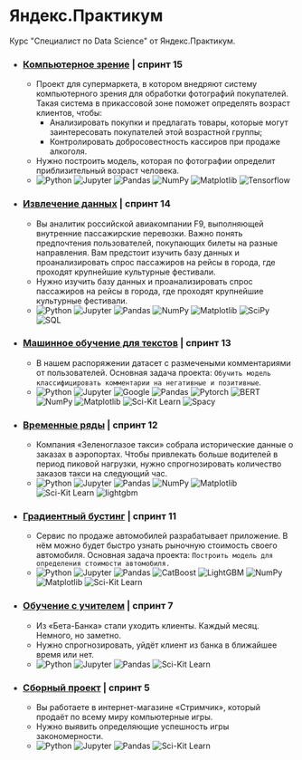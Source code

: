# Яндекс.Практикум

Курс "Специалист по  Data Science" от Яндекс.Практикум.

- ### [Компьютерное зрение](https://github.com/GoshaTraksel/yandex.praktikum/tree/main/computer_vision) | спринт 15
  - Проект для супермаркета, в котором внедряют систему компьютерного зрения для обработки фотографий покупателей. Такая система в прикассовой зоне поможет определять возраст клиентов, чтобы:
    - Анализировать покупки и предлагать товары, которые могут заинтересовать покупателей этой возрастной группы;
    - Контролировать добросовестность кассиров при продаже алкоголя.
  - Нужно построить модель, которая по фотографии определит приблизительный возраст человека.
  - ![Python](https://img.shields.io/badge/Python-grey) ![Jupyter](https://img.shields.io/badge/Jupyter-grey) ![Pandas](https://img.shields.io/badge/Pandas-grey) ![NumPy](https://img.shields.io/badge/NumPy-grey) ![Matplotlib](https://img.shields.io/badge/Seaborn-grey) ![Tensorflow](https://img.shields.io/badge/Tensorflow-grey) 

- ### [Извлечение данных](https://github.com/GoshaTraksel/yandex.praktikum/tree/main/data_extraction) | спринт 14
  - Вы аналитик российской авиакомпании F9, выполняющей внутренние пассажирские перевозки. Важно понять предпочтения пользователей, покупающих билеты на разные направления. Вам предстоит изучить базу данных и проанализировать спрос пассажиров на рейсы в города, где проходят крупнейшие культурные фестивали.
  - Нужно изучить базу данных и проанализировать спрос пассажиров на рейсы в города, где проходят крупнейшие культурные фестивали. 
  - ![Python](https://img.shields.io/badge/Python-grey) ![Jupyter](https://img.shields.io/badge/Jupyter-grey) ![Pandas](https://img.shields.io/badge/Pandas-grey) ![NumPy](https://img.shields.io/badge/NumPy-grey) ![Matplotlib](https://img.shields.io/badge/Seaborn-grey) ![SciPy](https://img.shields.io/badge/SciPy-grey) ![SQL](https://img.shields.io/badge/SQL-grey)

- ### [Машинное обучение для текстов](https://github.com/GoshaTraksel/yandex.praktikum/tree/main/main/nlp) | спринт 13
  - В нашем распоряжении датасет с размечеными комментариями от пользователей. Основная задача проекта: `Обучить модель классифицировать комментарии на негативные и позитивные`.
  - ![Python](https://img.shields.io/badge/Python-grey) ![Jupyter](https://img.shields.io/badge/Jupyter-grey) ![Google](https://img.shields.io/badge/GoogleColab-grey) ![Pandas](https://img.shields.io/badge/Pandas-grey) ![Pytorch](https://img.shields.io/badge/Pytorch-grey) ![BERT](https://img.shields.io/badge/BERT-grey) ![NumPy](https://img.shields.io/badge/NumPy-grey) ![Matplotlib](https://img.shields.io/badge/MatplotLib-grey) ![Sci-Kit Learn](https://img.shields.io/badge/Sklearn-grey) ![Spacy](https://img.shields.io/badge/Spacy-grey)

- ### [Временные ряды](https://github.com/GoshaTraksel/yandex.praktikum/tree/main/time_series) | спринт 12
  - Компания «Зеленоглазое такси» собрала исторические данные о заказах в аэропортах. Чтобы привлекать больше водителей в период пиковой нагрузки, нужно спрогнозировать количество заказов такси на следующий час.
  - ![Python](https://img.shields.io/badge/Python-grey) ![Jupyter](https://img.shields.io/badge/Jupyter-grey) ![Pandas](https://img.shields.io/badge/Pandas-grey) ![NumPy](https://img.shields.io/badge/NumPy-grey) ![Matplotlib](https://img.shields.io/badge/Seaborn-grey) ![Sci-Kit Learn](https://img.shields.io/badge/Sklearn-grey) ![lightgbm](https://img.shields.io/badge/LightGBM-grey)

- ### [Градиентный бустинг](https://github.com/GoshaTraksel/yandex.praktikum/tree/main/gradient_boosting) | спринт 11
  - Сервис по продаже автомобилей разрабатывает приложение. В нём можно будет быстро узнать рыночную стоимость своего автомобиля. Основная задача проекта: `Построить модель для определения стоимости автомобиля.`
  - ![Python](https://img.shields.io/badge/Python-grey) ![Jupyter](https://img.shields.io/badge/Jupyter-grey) ![Pandas](https://img.shields.io/badge/Pandas-grey) ![CatBoost](https://img.shields.io/badge/CatBoost-grey) ![LightGBM](https://img.shields.io/badge/LightGBM-grey) ![NumPy](https://img.shields.io/badge/NumPy-grey) ![Matplotlib](https://img.shields.io/badge/Seaborn-grey) ![Sci-Kit Learn](https://img.shields.io/badge/Sklearn-grey)

- ### [Обучение с учителем](https://github.com/GoshaTraksel/yandex.praktikum/tree/main/supervised_learning) | спринт 7
  - Из «Бета-Банка» стали уходить клиенты. Каждый месяц. Немного, но заметно.
  - Нужно спрогнозировать, уйдёт клиент из банка в ближайшее время или нет.
  - ![Python](https://img.shields.io/badge/Python-grey) ![Jupyter](https://img.shields.io/badge/Jupyter-grey) ![Pandas](https://img.shields.io/badge/Pandas-grey) ![Sci-Kit Learn](https://img.shields.io/badge/Sklearn-grey)

- ### [Сборный проект](https://github.com/GoshaTraksel/yandex.praktikum/tree/main/modular_project) | спринт 5
  - Вы работаете в интернет-магазине «Стримчик», который продаёт по всему миру компьютерные игры.  
  - Нужно выявить определяющие успешность игры закономерности.
  - ![Python](https://img.shields.io/badge/Python-grey) ![Jupyter](https://img.shields.io/badge/Jupyter-grey) ![Pandas](https://img.shields.io/badge/Pandas-grey) ![Sci-Kit Learn](https://img.shields.io/badge/Sklearn-grey)
